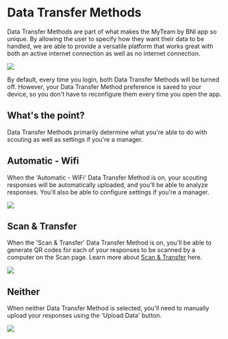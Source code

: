 # Data Transfer Methods

Data Transfer Methods are part of what makes the MyTeam by BNI app so unique. By allowing the user to specify how they want their data to be handled, we are able to provide a versatile platform that works great with both an active internet connection as well as no internet connection.

![](../.gitbook/assets/user-dash-open)

By default, every time you login, both Data Transfer Methods will be turned off. However, your Data Transfer Method preference is saved to your device, so you don't have to reconfigure them every time you open the app.

## What's the point?

Data Transfer Methods primarily determine what you're able to do with scouting as well as settings if you're a manager.

## Automatic - Wifi

When the 'Automatic - WiFi' Data Transfer Method is on, your scouting responses will be automatically uploaded, and you'll be able to analyze responses. You'll also be able to configure settings if you're a manager.

![](../.gitbook/assets/user-scouting-online)

## Scan & Transfer

When the 'Scan & Transfer' Data Transfer Method is on, you'll be able to generate QR codes for each of your responses to be scanned by a computer on the Scan page. Learn more about [Scan & Transfer](scan-and-transfer.md) here.

![](../.gitbook/assets/user-scouting-scan)

## Neither

When neither Data Transfer Method is selected, you'll need to manually upload your responses using the 'Upload Data' button.

![](../.gitbook/assets/user-scouting-offline)

